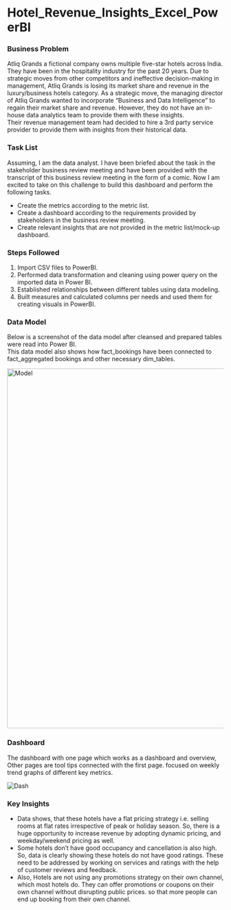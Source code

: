 # Hotel_Revenue_Insights_Excel_PowerBI

### Business Problem

Atliq Grands a fictional company owns multiple five-star hotels across India. They have been in the hospitality industry for the past 20 years. Due to strategic moves from other competitors and ineffective decision-making in management, Atliq Grands is losing its market share and revenue in the luxury/business hotels category. As a strategic move, the managing director of Atliq Grands wanted to incorporate “Business and Data Intelligence” to regain their market share and revenue. However, they do not have an in-house data analytics team to provide them with these insights.  
Their revenue management team had decided to hire a 3rd party service provider to provide them with insights from their historical data.

### Task List

Assuming, I am the data analyst. I have been briefed about the task in the stakeholder business review meeting and have been provided with the transcript of this business review meeting in the form of a comic. Now I am excited to take on this challenge to build this dashboard and perform the following tasks.

- Create the metrics according to the metric list.
- Create a dashboard according to the requirements provided by stakeholders in the business review meeting.
- Create relevant insights that are not provided in the metric list/mock-up dashboard.

### Steps Followed

1. Import CSV files to PowerBI.
2. Performed data transformation and cleaning using power query on the imported data in Power BI.
3. Established relationships between different tables using data modeling.
4. Built measures and calculated columns per needs and used them for creating visuals in PowerBI.

### Data Model

Below is a screenshot of the data model after cleansed and prepared tables were read into Power BI.  
This data model also shows how fact_bookings have been connected to fact_aggregated bookings and other necessary dim_tables.

<img width="835" alt="Model" src="https://github.com/nadirquamer/Hotel_Revenue_Insights_Excel_PowerBI/assets/46354703/4485d8cc-ea4e-45d8-9b49-2979b134e76c">


### Dashboard
The dashboard with one page which works as a dashboard and overview, Other pages are tool tips connected with the first page. focused on weekly trend graphs of different key metrics.

![Dash](https://github.com/nadirquamer/Hotel_Revenue_Insights_Excel_PowerBI/assets/46354703/66482c64-7e6a-484f-bc2a-53b822eac302)

### Key Insights

- Data shows, that these hotels have a flat pricing strategy i.e. selling rooms at flat rates irrespective of peak or holiday season. So, there is a huge opportunity to increase revenue by adopting dynamic pricing, and weekday/weekend pricing as well.
- Some hotels don’t have good occupancy and cancellation is also high. So, data is clearly showing these hotels do not have good ratings. These need to be addressed by working on services and ratings with the help of customer reviews and feedback.
- Also, Hotels are not using any promotions strategy on their own channel, which most hotels do. They can offer promotions or coupons on their own channel without disrupting public prices. so that more people can end up booking from their own channel.




